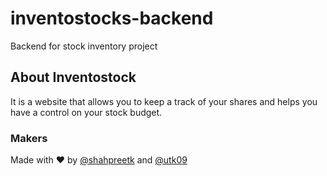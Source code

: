 # inventostocks-backend

Backend for stock inventory project

## About Inventostock

It is a website that allows you to keep a track of your shares and helps you have a control on your stock budget.

### Makers

Made with ❤️ by [@shahpreetk](https://github.com/shahpreet) and [@utk09](https://github.com/utk09)
